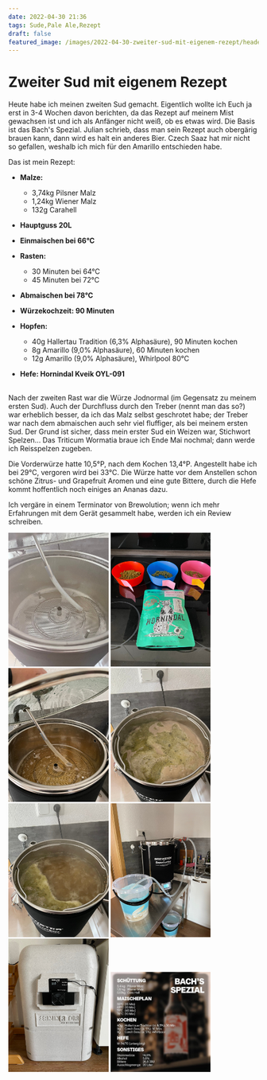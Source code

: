```yaml
---
date: 2022-04-30 21:36
tags: Sude,Pale Ale,Rezept
draft: false
featured_image: /images/2022-04-30-zweiter-sud-mit-eigenem-rezept/header.jpg 
---
```

# Zweiter Sud mit eigenem Rezept

Heute habe ich meinen zweiten Sud gemacht. Eigentlich wollte ich Euch ja erst
in 3-4 Wochen davon berichten, da das Rezept auf meinem Mist gewachsen ist und
ich als Anfänger nicht weiß, ob es etwas wird. Die Basis ist das Bach's Spezial.
Julian schrieb, dass man sein Rezept auch obergärig brauen kann, dann wird es
halt ein anderes Bier. Czech Saaz hat mir nicht so gefallen, weshalb ich mich
für den Amarillo entschieden habe.
<!-- PAGEBREAK -->
Das ist mein Rezept:

- **Malze:**
  - 3,74kg Pilsner Malz
  - 1,24kg Wiener Malz
  - 132g Carahell

- **Hauptguss 20L**
- **Einmaischen bei 66°C**

- **Rasten:**
  - 30 Minuten bei 64°C
  - 45 Minuten bei 72°C
- **Abmaischen bei 78°C**

- **Würzekochzeit: 90 Minuten**

- **Hopfen:**
  - 40g Hallertau Tradition (6,3% Alphasäure), 90 Minuten kochen
  - 8g Amarillo (9,0% Alphasäure), 60 Minuten kochen
  - 12g Amarillo (9,0% Alphasäure), Whirlpool 80°C

- **Hefe: Hornindal Kveik OYL-091**

<br/>
Nach der zweiten Rast war die Würze Jodnormal (im Gegensatz zu meinem ersten Sud).
Auch der Durchfluss durch den Treber (nennt man das so?) war erheblich besser,
da ich das Malz selbst geschrotet habe; der Treber war nach dem abmaischen auch
sehr viel fluffiger, als bei meinem ersten Sud. Der Grund ist sicher, dass mein
erster Sud ein Weizen war, Stichwort Spelzen... Das Triticum Wormatia braue ich
Ende Mai nochmal; dann werde ich Reisspelzen zugeben.

Die Vorderwürze hatte 10,5°P, nach dem Kochen 13,4°P. Angestellt habe ich bei
29°C, vergoren wird bei 33°C. Die Würze hatte vor dem Anstellen schon schöne
Zitrus- und Grapefruit Aromen und eine gute Bittere, durch die Hefe kommt
hoffentlich noch einiges an Ananas dazu.

Ich vergäre in einem Terminator von Brewolution; wenn ich mehr Erfahrungen mit
dem Gerät gesammelt habe, werden ich ein Review schreiben.

<img src="/images/2022-04-30-zweiter-sud-mit-eigenem-rezept/1.jpg" width="40%"/>
<img src="/images/2022-04-30-zweiter-sud-mit-eigenem-rezept/2.jpg" width="40%"/>
<img src="/images/2022-04-30-zweiter-sud-mit-eigenem-rezept/3.jpg" width="40%"/>
<img src="/images/2022-04-30-zweiter-sud-mit-eigenem-rezept/4.jpg" width="40%"/>
<img src="/images/2022-04-30-zweiter-sud-mit-eigenem-rezept/5.jpg" width="40%"/>
<img src="/images/2022-04-30-zweiter-sud-mit-eigenem-rezept/6.jpg" width="40%"/>
<img src="/images/2022-04-30-zweiter-sud-mit-eigenem-rezept/7.jpg" width="40%"/>
<img src="/images/2022-04-30-zweiter-sud-mit-eigenem-rezept/8.jpg" width="40%"/>

